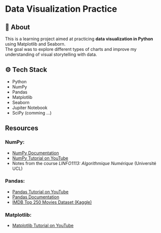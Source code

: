 # Data Visualization Practice 

## 📌 About
This is a learning project aimed at practicing **data visualization in Python** using Matplotlib and Seaborn.  
The goal was to explore different types of charts and improve my understanding of visual storytelling with data.  

## ⚙️ Tech Stack
- Python                      
- NumPy                        
- Pandas      
- Matplotlib  
- Seaborn               
- Jupiter Notebook
- SciPy (comming ...)

## Resources
### NumPy:
- [NumPy Documentation](https://numpy.org/doc/)
- [NumPy Tutorial on YouTube](https://www.youtube.com/watch?v=QUT1VHiLmmI)
- Notes from the course *LINFO1113: Algorithmique Numérique* (Université UCL)

### Pandas:
- [Pandas Tutorial on YouTube](https://www.youtube.com/watch?v=2uvysYbKdjM&t=12s)
- [Pandas Documentation](https://pandas.pydata.org/docs/)
- [IMDB Top 250 Movies Dataset (Kaggle)](https://www.kaggle.com/datasets/rajugc/imdb-top-250-movies-dataset?resource=download)


### Matplotlib:
- [Matplotlib Tutorial on YouTube](https://www.youtube.com/watch?v=3Xc3CA655Y4)
